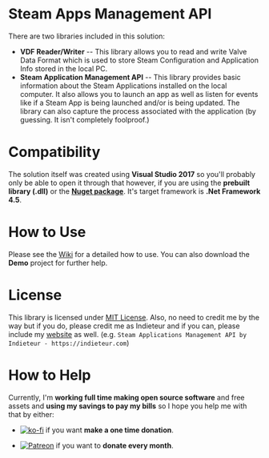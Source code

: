 # Steam Apps Management API
There are two libraries included in this solution:
* **VDF Reader/Writer** -- This library allows you to read and write Valve Data Format which is used to store Steam Configuration and Application Info stored in the local PC.
* **Steam Application Management API** -- This library provides basic information about the Steam Applications installed on the local computer. It also allows you to launch an app as well as listen for events like if a Steam App is being launched and/or is being updated. The library can also capture the process associated with the application (by guessing. It isn't completely foolproof.)

# Compatibility
The solution itself was created using **Visual Studio 2017** so you'll probably only be able to open it through that however, if you are using the **prebuilt library (.dll)** or the [**Nuget package**](https://www.nuget.org/packages/Indieteur.SteamAppsManAndVDFAPI/1.0.3). It's target framework is **.Net Framework 4.5**.

# How to Use
Please see the [Wiki](https://github.com/Indieteur/Steam-Apps-Management-API/wiki) for a detailed how to use. You can also download the **Demo** project for further help.

# License
This library is licensed under [MIT License](https://opensource.org/licenses/MIT). Also, no need to credit me by the way but if you do, please credit me as Indieteur and if you can, please include my [website](https://indieteur.com) as well. (e.g. `Steam Applications Management API by Indieteur - https://indieteur.com`)

# How to Help
Currently, I'm **working full time making open source software** and free assets and **using my savings to pay my bills** so I hope you help me with that by either:


* [![ko-fi](https://www.ko-fi.com/img/donate_sm.png)](https://ko-fi.com/Y8Y8M5JV) if you want **make a one time donation**.

* [![Patreon](https://c5.patreon.com/external/logo/become_a_patron_button.png)](https://www.patreon.com/indieteur) if you want to **donate every month**.
